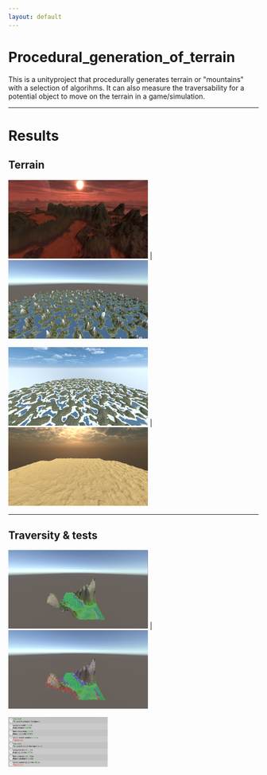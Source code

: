 ```yaml
---
layout: default
---
```


# Procedural_generation_of_terrain
This is a unityproject that procedurally generates terrain or "mountains" with a selection of algorihms.
It can also measure the traversability for a potential object to move on the terrain in a game/simulation.

***

# Results
## Terrain

<img width="281" height="158" src="pictures/Mountains_1.png"> | <img width="281" height="158" src="pictures/Mountains_2.png">

<img width="281" height="158" src="pictures/Mountains_3.png"> | <img width="281" height="158" src="pictures/Mountains_4.png">

***

## Traversity & tests

<img width="281" height="158" src="pictures/Traversability_1.png"> | <img width="281" height="158" src="pictures/Traversability_2.png">

<img align= center width="200" height="100" src="pictures/Test_1.png">

